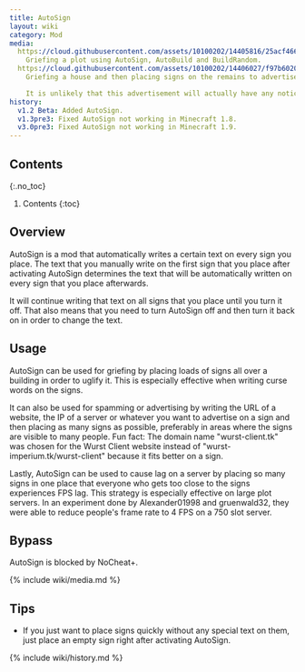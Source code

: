 ```yaml
---
title: AutoSign
layout: wiki
category: Mod
media:
  https://cloud.githubusercontent.com/assets/10100202/14405816/25acf466-fe97-11e5-9b7e-43fa7c282125.png: |
    Griefing a plot using AutoSign, AutoBuild and BuildRandom.
  https://cloud.githubusercontent.com/assets/10100202/14406027/f97b6020-fe9c-11e5-9d5a-f02f29ce3ab0.jpg: |
    Griefing a house and then placing signs on the remains to advertise the Wurst Client.

    It is unlikely that this advertisement will actually have any noticeable effect, as it was done on a private server, but it was still a lot of fun to do.
history:
  v1.2 Beta: Added AutoSign.
  v1.3pre3: Fixed AutoSign not working in Minecraft 1.8.
  v3.0pre3: Fixed AutoSign not working in Minecraft 1.9.
---
```

## Contents
{:.no_toc}
1. Contents
{:toc}

## Overview
AutoSign is a mod that automatically writes a certain text on every sign you place. The text that you manually write on the first sign that you place after activating AutoSign determines the text that will be automatically written on every sign that you place afterwards.

It will continue writing that text on all signs that you place until you turn it off. That also means that you need to turn AutoSign off and then turn it back on in order to change the text.

## Usage
AutoSign can be used for griefing by placing loads of signs all over a building in order to uglify it. This is especially effective when writing curse words on the signs.

It can also be used for spamming or advertising by writing the URL of a website, the IP of a server or whatever you want to advertise on a sign and then placing as many signs as possible, preferably in areas where the signs are visible to many people. Fun fact: The domain name "wurst-client.tk" was chosen for the Wurst Client website instead of "wurst-imperium.tk/wurst-client" because it fits better on a sign.

Lastly, AutoSign can be used to cause lag on a server by placing so many signs in one place that everyone who gets too close to the signs experiences FPS lag. This strategy is especially effective on large plot servers. In an experiment done by Alexander01998 and gruenwald32, they were able to reduce people's frame rate to 4 FPS on a 750 slot server.

## Bypass
AutoSign is blocked by NoCheat+.

{% include wiki/media.md %}

## Tips
- If you just want to place signs quickly without any special text on them, just place an empty sign right after activating AutoSign.

{% include wiki/history.md %}

<!--
## Related
- AutoBuild
-->
